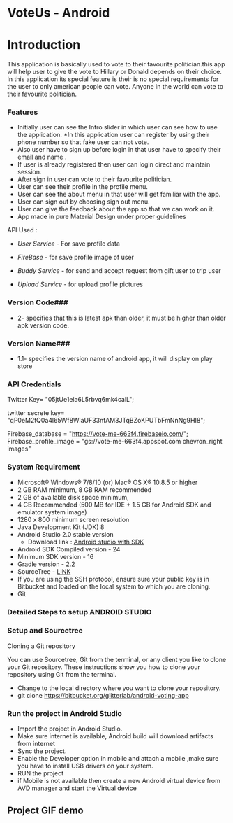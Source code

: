 # VoteUs - Android #

# Introduction #

This application is basically used to vote to their favourite politician.this app will help user to give the vote to Hillary or Donald depends on their choice.
In this application its special feature is their is no special requirements for the user to only american people can vote. Anyone in the world can vote to their favourite politician.


### Features ###

* Initially user can see the Intro slider in which user can see how to use the application.
*In this application user can register by using their phone number so that fake user can not vote.
* Also user have to sign up before login in that user have to specify their email and name .
* If user is already registered then user can login direct and maintain session.
* After sign in user can vote to their favourite politician.
* User can see their profile in the profile menu.
* User can see the about menu in that user will get familiar with the app.
* User can sign out by choosing sign out menu.
* User can give the feedback about the app so that we can work on it.
* App made in pure Material Design under proper guidelines




API Used : 

* *User Service* - For save profile data


* *FireBase* - for save profile image of user


* *Buddy Service* - for send and accept request from gift user to trip user

* *Upload Service* - for upload profile pictures

### Version Code###

* 2- specifies that this is latest apk than older, it must be higher than older apk version code.

### Version Name###

* 1.1- specifies the version name of android app, it will display on play store



### API Credentials ###

 Twitter Key= "05jtUe1ela6L5rbvq6mk4calL";
 
 twitter secrete key= "qP0eM2tQ0a4l65Wf8WlaUF33nfAM3JTqBZoKPUTbFmNnNg9HI8";
 
 Firebase_database = "https://vote-me-663f4.firebaseio.com/";
 Firebase_profile_image = "gs://vote-me-663f4.appspot.com chevron_right images"
 



### System Requirement ###


* Microsoft® Windows® 7/8/10 (or) Mac® OS X® 10.8.5 or higher
* 2 GB RAM minimum, 8 GB RAM recommended
* 2 GB of available disk space minimum,
* 4 GB Recommended (500 MB for IDE + 1.5 GB for Android SDK and emulator system image)
* 1280 x 800 minimum screen resolution
* Java Development Kit (JDK) 8
* Android Studio 2.0 stable version 
  - Download link : [Android studio with SDK](http://developer.android.com/intl/ja/sdk/index.html)
* Android SDK Compiled version - 24
* Minimum SDK version - 16
* Gradle version - 2.2
* SourceTree - [LINK](https://www.sourcetreeapp.com/download)
* If you are using the SSH protocol, ensure sure your public key is in Bitbucket and loaded on the local system to which you are cloning.
* Git

### Detailed Steps to setup ANDROID STUDIO ###

### Setup and Sourcetree ###

Cloning a Git repository

You can use Sourcetree, Git from the terminal, or any client you like to clone your Git repository. These instructions show you how to clone your repository using Git from the terminal.

* Change to the local directory where you want to clone your repository.
* git clone https://bitbucket.org/glitterlab/android-voting-app

### Run the project in Android Studio ###

* Import the project in Android Studio.
* Make sure internet is available, Android build will download artifacts from internet
* Sync the project.
* Enable the Developer option in mobile and attach a mobile ,make sure you have to install USB drivers on your system.
* RUN the project
* if Mobile is not available then create a new Android virtual device from AVD manager and start the Virtual device


## Project GIF demo ##